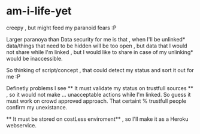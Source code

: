 # am-i-life-yet
creepy , but might feed my paranoid fears :P

Larger paranoya than Data security for me is that , when I'll be unlinked* data/things that need to be hidden will be too open , but data that I would not share while I'm linked , but I would like to share in case of my unlinking* would be inaccessible. 

So thinking of script/concept , that could detect my status and sort it out for me :P

Definetly problems I see 
** It must validate my status on trustfull sources ** , so it would not make ... unacceptable actions while I'm linked. So guess it must work on crowd approved approach. That certaint % trustfull people confirm my unexistance.

** It must be stored on costLess enviroment** , so I'll make it as a Heroku webservice.
